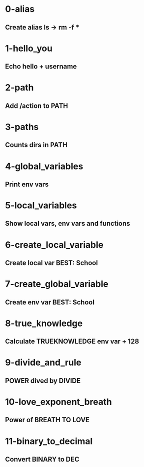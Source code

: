 # 0-alias
## Create alias ls -> rm -f *

# 1-hello_you
## Echo hello + username

# 2-path
## Add /action to PATH

# 3-paths
## Counts dirs in PATH

# 4-global_variables
## Print env vars

# 5-local_variables
## Show local vars, env vars and functions

# 6-create_local_variable
## Create local var BEST: School

# 7-create_global_variable
## Create env var BEST: School

# 8-true_knowledge
## Calculate TRUEKNOWLEDGE env var + 128

# 9-divide_and_rule
## POWER dived by DIVIDE

# 10-love_exponent_breath
## Power of BREATH TO LOVE

# 11-binary_to_decimal
## Convert BINARY to DEC
